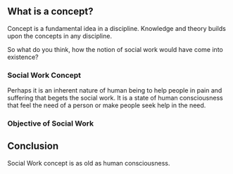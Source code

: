 ## What is a concept?
Concept is a fundamental idea in a discipline. Knowledge and theory builds upon the concepts in any discipline.

So what do you think, how the notion of social work would have come into existence?
### Social Work Concept
Perhaps it is an inherent nature of human being to help people in pain and suffering that begets the social work. It is a state of human consciousness that feel the need of a person or make people seek help in the need.

### Objective of Social Work

## Conclusion
Social Work concept is as old as human consciousness.